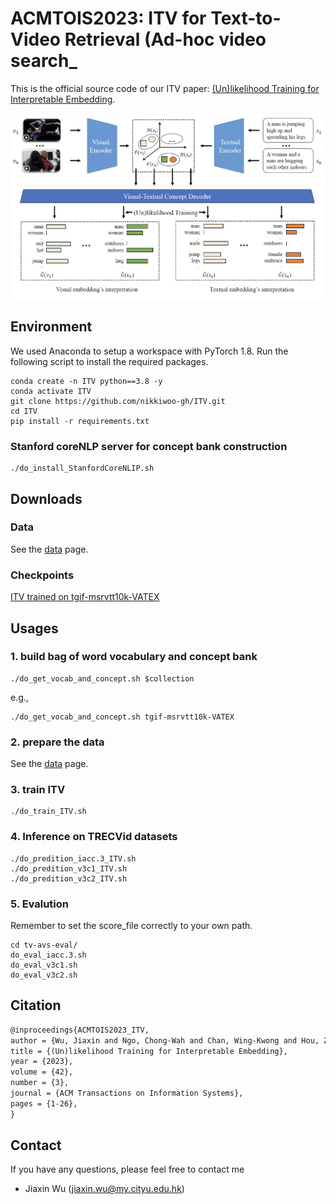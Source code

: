 #  ACMTOIS2023: ITV for Text-to-Video Retrieval (Ad-hoc video search_

This is the official source code of our ITV paper: [(Un)likelihood Training for Interpretable Embedding](https://arxiv.org/abs/2207.00282).

![architure](https://github.com/nikkiwoo-gh/ITV/blob/main/images/ITV.png)

## Environment

We used Anaconda to setup a workspace with PyTorch 1.8. Run the following script to install the required packages.

```shell
conda create -n ITV python==3.8 -y
conda activate ITV
git clone https://github.com/nikkiwoo-gh/ITV.git
cd ITV
pip install -r requirements.txt
```

### Stanford coreNLP server for concept bank construction
```shell
./do_install_StanfordCoreNLIP.sh
```

## Downloads

### Data

See the [data](data) page.



### Checkpoints

[ITV trained on tgif-msrvtt10k-VATEX](https://portland-my.sharepoint.com/:f:/g/personal/jiaxinwu9-c_my_cityu_edu_hk/Eo0j5dwNCZxHsy7cDmKYoEABIvLSZY53ikqDPa4sInMruA?e=ycxClq)

## Usages


### 1. build bag of word vocabulary and concept bank
```shell
./do_get_vocab_and_concept.sh $collection
```

e.g.,
```shell
./do_get_vocab_and_concept.sh tgif-msrvtt10k-VATEX
```

### 2. prepare the data
See the [data](data) page.

### 3. train ITV
```shell
./do_train_ITV.sh
```

### 4. Inference on TRECVid datasets
```shell
./do_predition_iacc.3_ITV.sh
./do_predition_v3c1_ITV.sh
./do_predition_v3c2_ITV.sh
```

### 5. Evalution
Remember to set the score_file correctly to your own path.
```shell
cd tv-avs-eval/
do_eval_iacc.3.sh
do_eval_v3c1.sh
do_eval_v3c2.sh
```

## Citation

```latex
@inproceedings{ACMTOIS2023_ITV,
author = {Wu, Jiaxin and Ngo, Chong-Wah and Chan, Wing-Kwong and Hou, Zhijian},
title = {(Un)likelihood Training for Interpretable Embedding},
year = {2023},
volume = {42},
number = {3},
journal = {ACM Transactions on Information Systems},
pages = {1-26},
}
```



## Contact

If you have any questions, please feel free to contact me

- Jiaxin Wu (jiaxin.wu@my.cityu.edu.hk)
